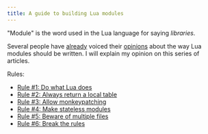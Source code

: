 ```yaml
---
title: A guide to building Lua modules
---
```


"Module" is the word used in the Lua language for saying *libraries*.

Several people have [already](http://hisham.hm/2014/01/02/how-to-write-lua-modules-in-a-post-module-world/) voiced their [opinions](http://blog.separateconcerns.com/2014-01-03-lua-module-policy.html)
about the way Lua modules should be written. I will explain my opinion on this series of articles.

<!-- MORE -->

Rules:

* [Rule #1: Do what Lua does](/blog/2014/03/30/rule-1-do-what-lua-does)
* [Rule #2: Always return a local table](/blog/2014/03/31/rule-2-return-a-local-table)
* [Rule #3: Allow monkeypatching](/blog/2014/04/04/rule-3-allow-monkeypatching)
* [Rule #4: Make stateless modules](/blog/2014/04/11/rule-4-make-stateless-modules)
* [Rule #5: Beware of multiple files](/blog/2014/04/12/rule-5-beware-of-multiple-files)
* [Rule #6: Break the rules](/blog/2014/04/14/rule-6-break-the-rules)
